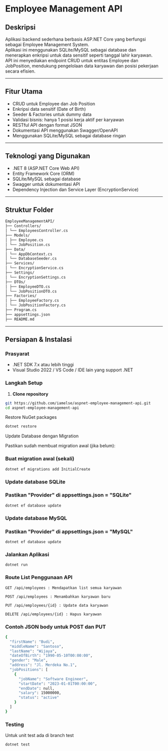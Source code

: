 # Employee Management API

## Deskripsi

Aplikasi backend sederhana berbasis ASP.NET Core yang berfungsi sebagai Employee Management System.  
Aplikasi ini menggunakan SQLite/MySQL sebagai database dan menerapkan enkripsi untuk data sensitif seperti tanggal lahir karyawan.  
API ini menyediakan endpoint CRUD untuk entitas Employee dan JobPosition, mendukung pengelolaan data karyawan dan posisi pekerjaan secara efisien.

---

## Fitur Utama

- CRUD untuk Employee dan Job Position
- Enkripsi data sensitif (Date of Birth)
- Seeder & Factories untuk dummy data
- Validasi bisnis: hanya 1 posisi kerja aktif per karyawan
- RESTful API dengan format JSON
- Dokumentasi API menggunakan Swagger/OpenAPI
- Menggunakan SQLite/MySQL sebagai database ringan

---

## Teknologi yang Digunakan

- .NET 8 (ASP.NET Core Web API)
- Entity Framework Core (ORM)
- SQLite/MySQL sebagai database
- Swagger untuk dokumentasi API
- Dependency Injection dan Service Layer (EncryptionService)

---

## Struktur Folder

```bash
EmployeeManagementAPI/
├── Controllers/
│ └── EmployeesController.cs
├── Models/
│ ├── Employee.cs
│ └── JobPosition.cs
├── Data/
│ └── AppDbContext.cs
│ └── DatabaseSeeder.cs
├── Services/
│ └── EncryptionService.cs
├── Settings/
│ └── EncryptionSettings.cs
├── DTOs/
│ ├── EmployeeDTO.cs
│ └── JobPositionDTO.cs
├── Factories/
│ ├── EmployeeFactory.cs
│ └── JobPositionFactory.cs
├── Program.cs
├── appsettings.json
├── README.md
```

---

## Persiapan & Instalasi

### Prasyarat

- .NET SDK 7.x atau lebih tinggi
- Visual Studio 2022 / VS Code / IDE lain yang support .NET

### Langkah Setup

1. **Clone repository**

```bash
git https://github.com/iamelse/aspnet-employee-management-api.git
cd aspnet-employee-management-api
```

Restore NuGet packages
```bash
dotnet restore
```

Update Database dengan Migration

Pastikan sudah membuat migration awal (jika belum):

### Buat migration awal (sekali)
```
dotnet ef migrations add InitialCreate
```

### Update database SQLite
### Pastikan "Provider" di appsettings.json = "SQLite"
```
dotnet ef database update
```

### Update database MySQL
### Pastikan "Provider" di appsettings.json = "MySQL"
```
dotnet ef database update
```
    
### Jalankan Aplikasi
```
dotnet run
```

### Route List Penggunaan API
```
GET /api/employees : Mendapatkan list semua karyawan

POST /api/employees : Menambahkan karyawan baru

PUT /api/employees/{id} : Update data karyawan

DELETE /api/employees/{id} : Hapus karyawan
```

### Contoh JSON body untuk POST dan PUT

```bash
{
  "firstName": "Budi",
  "middleName": "Santoso",
  "lastName": "Wijaya",
  "dateOfBirth": "1990-05-10T00:00:00",
  "gender": "Male",
  "address": "Jl. Merdeka No.1",
  "jobPositions": [
    {
      "jobName": "Software Engineer",
      "startDate": "2023-01-01T00:00:00",
      "endDate": null,
      "salary": 15000000,
      "status": "active"
    }
  ]
}
```

### Testing

Untuk unit test ada di branch test

```
dotnet test
```